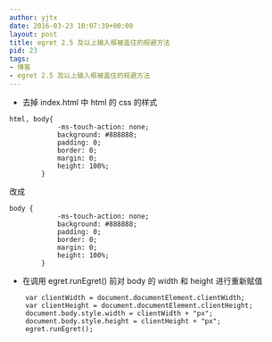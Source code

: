 ```yaml
---
author: yjtx
date: 2016-03-23 10:07:39+00:00
layout: post
title: egret 2.5 及以上输入框被盖住的规避方法
pid: 23
tags:
- 博客
- egret 2.5 及以上输入框被盖住的规避方法
---
```


* 去掉 index.html 中 html 的 css 的样式

~~~
html, body{
            -ms-touch-action: none;
            background: #888888;
            padding: 0;
            border: 0;
            margin: 0;
            height: 100%;
        }
~~~

改成

~~~
body {
            -ms-touch-action: none;
            background: #888888;
            padding: 0;
            border: 0;
            margin: 0;
            height: 100%;
        }
~~~

* 在调用 egret.runEgret() 前对 body 的 width 和 height 进行重新赋值

~~~
	var clientWidth = document.documentElement.clientWidth;
	var clientHeight = document.documentElement.clientHeight;
	document.body.style.width = clientWidth + "px";
	document.body.style.height = clientHeight + "px";
    egret.runEgret();
~~~